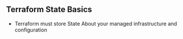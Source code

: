 ## Terraform State Basics

- Terraform must store State About your managed infrastructure and configuration
